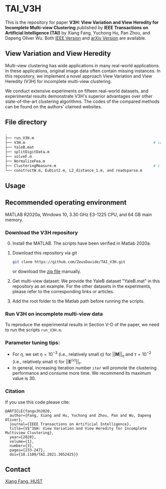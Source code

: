 # TAI_V3H

This is the repository for paper **V3H: View Variation and View Heredity for Incomplete Multi-view Clustering** published by **IEEE Transactions on Artificial Intelligence (TAI)**  by Xiang Fang, Yuchong Hu, Pan Zhou, and Dapeng Oliver Wu. Both [IEEE Version](https://ieeexplore.ieee.org/document/9327500) and [arXiv Version](https://arxiv.org/abs/2011.11194) are available.
 
## View Variation and View Heredity

Multi-view clustering has wide applications in many real-world applications. In these applications, original image data often contain missing instances. In this repository, we implement a novel approach  View Variation and View Heredity (V3H) for incomplete multi-view clustering. 

We conduct extensive experiments on fifteen real-world datasets, and experimental results demonstrate V3H's superior advantages over other state-of-the-art clustering algorithms.
The codes of the compared methods can be found on the authors'  claimed websites.


## File directory

```bash
.
├── run_V3H.m				                                               # DEMO file of V3H
├── V3H.m				                                           # core function of V3H
├── YaleB.mat				                                             # data mat files
├── splitDigitData.m			                                       # construction of incomplete multi-view data
├── solveF.m				                                               # the initialization of F
├── NormalizeFea.m				                                       # regularization of data
├── ClusteringMeasure.m		                                       # clustering performance
└── constructW.m, EuDist2.m, L2_distance_1.m, and readsparse.m			 # intermediate functions 
```

## Usage

## Recommended operating environment

MATLAB R2020a, Windows 10, 3.30 GHz E3-1225 CPU, and 64 GB main memory.

### Download the V3H repository

0. Install the MATLAB. The scripts have been verified in Matlab 2020a.

1. Download this repository via git
    ```bash
    git clone https://github.com/ZeusDavide/TAI_V3H.git
    ```
    or download the [zip file](https://github.com/ZeusDavide/TAI_V3H/archive/master.zip) manually.
    
2. Get multi-view dataset: 
We provide the YaleB dataset "YaleB.mat" in this repository as an example. For the other datasets in the experiments, please refer to the corresponding links or articles.

3. Add the root folder to the Matlab path before running the scripts.

### Run V3H on incomplete multi-view data

To reproduce the experimental results in Section V-D of the paper, we need to run the scripts `run_V3H.m`.   


### Parameter tuning tips:

- For $\eta$, we set $\eta=10^{-3}$ (i.e., relatively small $\eta$) for $||\bm{M}||_{\eta}$ and $\tau=10^{-2}$ (i.e., relatively small $\tau$) for $||\bm{E}^{(v)}||_{\tau}$.
- In general, increasing iteration number `iter` will promote the clustering performance and consume more time. We recommend its maximum value is 30.

### Citation
If you use this code please cite:

```
@ARTICLE{fangv3h2020,
  author={Fang, Xiang and Hu, Yuchong and Zhou, Pan and Wu, Dapeng Oliver},
  journal={IEEE Transactions on Artificial Intelligence}, 
  title={V$^3$H: View Variation and View Heredity for Incomplete Multiview Clustering}, 
  year={2020},
  volume={1},
  number={3},
  pages={233-247},
  doi={10.1109/TAI.2021.3052425}}
```

## Contact

[Xiang Fang, HUST](xfang9508@gmail.com)
